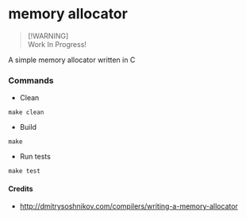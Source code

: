 # memory allocator

> [!WARNING]\
> Work In Progress!

A simple memory allocator written in C

### Commands

- Clean

```shell
make clean
```

- Build

```shell
make
```

- Run tests

```shell
make test
```

#### Credits

- http://dmitrysoshnikov.com/compilers/writing-a-memory-allocator
